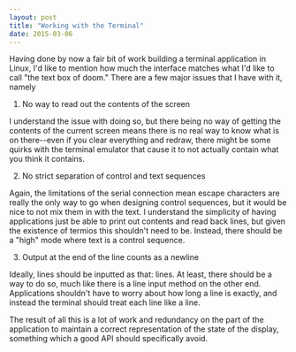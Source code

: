 ```yaml
---
layout: post
title: "Working with the Terminal"
date: 2015-03-06
---
```


Having done by now a fair bit of work building a terminal application in Linux, I'd like to mention how much the interface matches what I'd like to call "the text box of doom." There are a few major issues that I have with it, namely

1. No way to read out the contents of the screen

I understand the issue with doing so, but there being no way of getting the contents of the current screen means there is no real way to know what is on there--even if you clear everything and redraw, there might be some quirks with the terminal emulator that cause it to not actually contain what you think it contains.

2. No strict separation of control and text sequences

Again, the limitations of the serial connection mean escape characters are really the only way to go when designing control sequences, but it would be nice to not mix them in with the text. I understand the simplicity of having applications just be able to print out contents and read back lines, but given the existence of termios this shouldn't need to be. Instead, there should be a "high" mode where text is a control sequence.

3. Output at the end of the line counts as a newline

Ideally, lines should be inputted as that: lines. At least, there should be a way to do so, much like there is a line input method on the other end. Applications shouldn't have to worry about how long a line is exactly, and instead the terminal should treat each line like a line.

The result of all this is a lot of work and redundancy on the part of the application to maintain a correct representation of the state of the display, something which a good API should specifically avoid.
